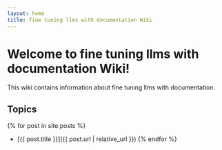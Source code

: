 ```yaml
---
layout: home
title: fine tuning llms with documentation Wiki
---
```


# Welcome to fine tuning llms with documentation Wiki!

This wiki contains information about fine tuning llms with documentation.

## Topics

{% for post in site.posts %}
- [{{ post.title }}]({{ post.url | relative_url }})
{% endfor %}
